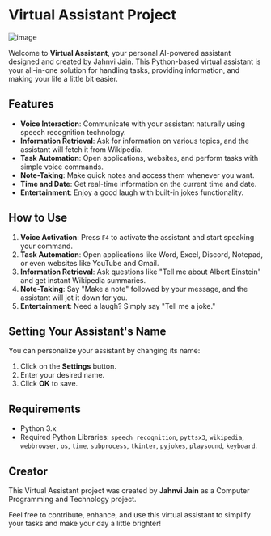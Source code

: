 # Virtual Assistant Project

![image](https://github.com/JahnviJain/CPT.Project/assets/138013346/9b05a3e3-d5db-474b-90c8-709a6e61fd3e)

Welcome to **Virtual Assistant**, your personal AI-powered assistant designed and created by Jahnvi Jain. This Python-based virtual assistant is your all-in-one solution for handling tasks, providing information, and making your life a little bit easier.

## Features

- **Voice Interaction**: Communicate with your assistant naturally using speech recognition technology.
- **Information Retrieval**: Ask for information on various topics, and the assistant will fetch it from Wikipedia.
- **Task Automation**: Open applications, websites, and perform tasks with simple voice commands.
- **Note-Taking**: Make quick notes and access them whenever you want.
- **Time and Date**: Get real-time information on the current time and date.
- **Entertainment**: Enjoy a good laugh with built-in jokes functionality.

## How to Use

1. **Voice Activation**: Press `F4` to activate the assistant and start speaking your command.
2. **Task Automation**: Open applications like Word, Excel, Discord, Notepad, or even websites like YouTube and Gmail.
3. **Information Retrieval**: Ask questions like "Tell me about Albert Einstein" and get instant Wikipedia summaries.
4. **Note-Taking**: Say "Make a note" followed by your message, and the assistant will jot it down for you.
5. **Entertainment**: Need a laugh? Simply say "Tell me a joke."

## Setting Your Assistant's Name

You can personalize your assistant by changing its name:

1. Click on the **Settings** button.
2. Enter your desired name.
3. Click **OK** to save.

## Requirements

- Python 3.x
- Required Python Libraries: `speech_recognition`, `pyttsx3`, `wikipedia`, `webbrowser`, `os`, `time`, `subprocess`, `tkinter`, `pyjokes`, `playsound`, `keyboard`.

## Creator

This Virtual Assistant project was created by **Jahnvi Jain** as a Computer Programming and Technology project.

Feel free to contribute, enhance, and use this virtual assistant to simplify your tasks and make your day a little brighter!
